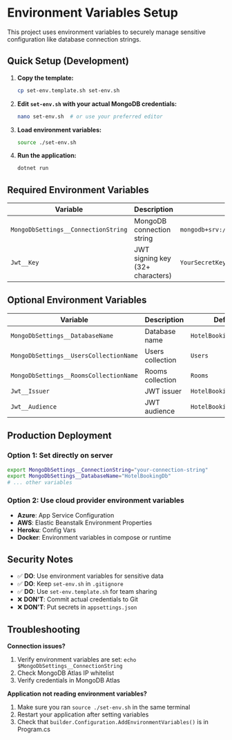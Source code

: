 # Environment Variables Setup

This project uses environment variables to securely manage sensitive configuration like database connection strings.

## Quick Setup (Development)

1. **Copy the template:**
   ```bash
   cp set-env.template.sh set-env.sh
   ```

2. **Edit `set-env.sh` with your actual MongoDB credentials:**
   ```bash
   nano set-env.sh  # or use your preferred editor
   ```

3. **Load environment variables:**
   ```bash
   source ./set-env.sh
   ```

4. **Run the application:**
   ```bash
   dotnet run
   ```

## Required Environment Variables

| Variable | Description | Example |
|----------|-------------|---------|
| `MongoDbSettings__ConnectionString` | MongoDB connection string | `mongodb+srv://user:pass@cluster.mongodb.net/` |
| `Jwt__Key` | JWT signing key (32+ characters) | `YourSecretKeyThatShouldBeAtLeast32Chars...` |

## Optional Environment Variables

| Variable | Description | Default |
|----------|-------------|---------|
| `MongoDbSettings__DatabaseName` | Database name | `HotelBookingDb` |
| `MongoDbSettings__UsersCollectionName` | Users collection | `Users` |
| `MongoDbSettings__RoomsCollectionName` | Rooms collection | `Rooms` |
| `Jwt__Issuer` | JWT issuer | `HotelBookingAPI` |
| `Jwt__Audience` | JWT audience | `HotelBookingAPIUsers` |

## Production Deployment

### Option 1: Set directly on server
```bash
export MongoDbSettings__ConnectionString="your-connection-string"
export MongoDbSettings__DatabaseName="HotelBookingDb"
# ... other variables
```

### Option 2: Use cloud provider environment variables
- **Azure**: App Service Configuration
- **AWS**: Elastic Beanstalk Environment Properties
- **Heroku**: Config Vars
- **Docker**: Environment variables in compose or runtime

## Security Notes

- ✅ **DO**: Use environment variables for sensitive data
- ✅ **DO**: Keep `set-env.sh` in `.gitignore`
- ✅ **DO**: Use `set-env.template.sh` for team sharing
- ❌ **DON'T**: Commit actual credentials to Git
- ❌ **DON'T**: Put secrets in `appsettings.json`

## Troubleshooting

**Connection issues?**
1. Verify environment variables are set: `echo $MongoDbSettings__ConnectionString`
2. Check MongoDB Atlas IP whitelist
3. Verify credentials in MongoDB Atlas

**Application not reading environment variables?**
1. Make sure you ran `source ./set-env.sh` in the same terminal
2. Restart your application after setting variables
3. Check that `builder.Configuration.AddEnvironmentVariables()` is in Program.cs
